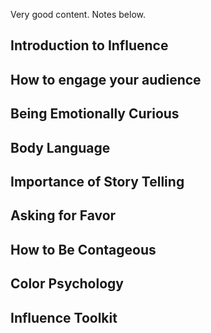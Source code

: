 Very good content. Notes below.

## Introduction to Influence

## How to engage your audience

## Being Emotionally Curious

## Body Language

## Importance of Story Telling

## Asking for Favor

## How to Be Contageous

## Color Psychology

## Influence Toolkit

